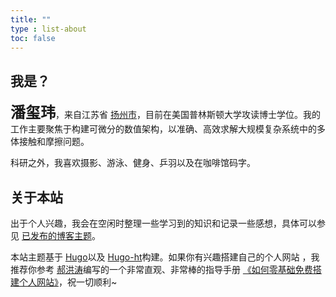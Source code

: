 ```yaml
---
title: ""
type : list-about
toc: false
---
```

## 我是？
<font size="5">**潘玺玮**</font>，来自江苏省 [扬州市](https://baike.baidu.com/item/%E6%89%AC%E5%B7%9E%E5%B8%82/6102423)，目前在美国普林斯顿大学攻读博士学位。我的工作主要聚焦于构建可微分的数值架构，以准确、高效求解大规模复杂系统中的多体接触和摩擦问题。

科研之外，我喜欢摄影、游泳、健身、乒羽以及在咖啡馆码字。


## 关于本站
出于个人兴趣，我会在空闲时整理一些学习到的知识和记录一些感想，具体可以参见 [已发布的博客主题](https://xiweipan.com/tags)。

本站主题基于 [Hugo](https://gohugo.io/)以及 [Hugo-ht](https://github.com/hongtaoh/hugo-ht)构建。如果你有兴趣搭建自己的个人网站 <i class='fa fa-object-group'></i>，我推荐你参考 [郝洪涛](https://hongtaoh.com/)编写的一个非常直观、非常棒的指导手册 [《如何零基础免费搭建个人网站》](https://hongtaoh.com/cn/2021/03/02/personal-website-tutorial/)，祝一切顺利~
